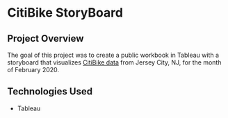 # CitiBike StoryBoard

## Project Overview

The goal of this project was to create a public workbook in Tableau with a storyboard that visualizes [CitiBike data](data/citibike_JC_feb2020.csv) from Jersey City, NJ, for the month of February 2020. 

## Technologies Used

- Tableau


